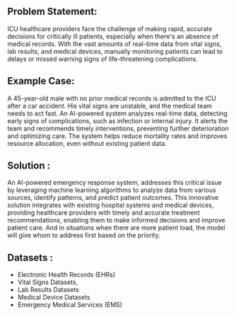 ## Problem Statement:

ICU healthcare providers face the challenge of making rapid, accurate decisions for critically ill patients, especially when there's an absence of medical records. With the vast amounts of real-time data from vital signs, lab results, and medical devices, manually monitoring patients can lead to delays or missed warning signs of life-threatening complications.

## Example Case:

A 45-year-old male with no prior medical records is admitted to the ICU after a car accident. His vital signs are unstable, and the medical team needs to act fast. An AI-powered system analyzes real-time data, detecting early signs of complications, such as infection or internal injury. It alerts the team and recommends timely interventions, preventing further deterioration and optimizing care. The system helps reduce mortality rates and improves resource allocation, even without existing patient data.

## Solution :

An AI-powered emergency response system, addresses this critical issue by leveraging machine learning algorithms to analyze data from various sources, identify patterns, and predict patient outcomes. 
This innovative solution integrates with existing hospital systems and medical devices, providing healthcare providers with timely and accurate treatment recommendations, enabling them to make informed 
decisions and improve patient care. And in situations when there are more patient load, the model will give whom to address first based on the priority.

## Datasets :

- Electronic Health Records (EHRs)
- Vital Signs Datasets,
- Lab Results Datasets
- Medical Device Datasets
- Emergency Medical Services (EMS)
